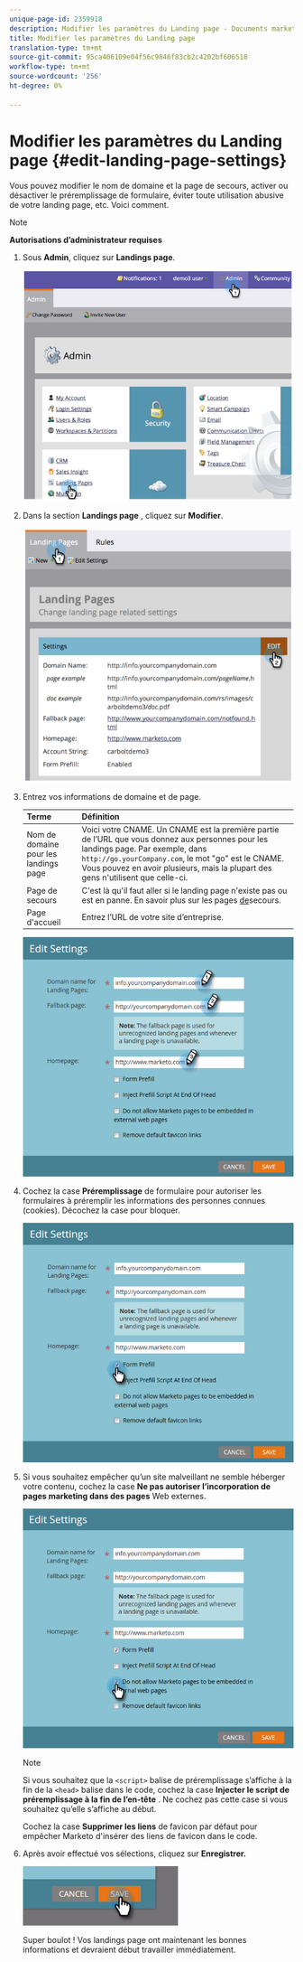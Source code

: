 ```yaml
---
unique-page-id: 2359918
description: Modifier les paramètres du Landing page - Documents marketing - Documentation du produit
title: Modifier les paramètres du Landing page
translation-type: tm+mt
source-git-commit: 95ca406109e04f56c9846f83cb2c4202bf606518
workflow-type: tm+mt
source-wordcount: '256'
ht-degree: 0%

---
```



# Modifier les paramètres du Landing page {#edit-landing-page-settings}

Vous pouvez modifier le nom de domaine et la page de secours, activer ou désactiver le préremplissage de formulaire, éviter toute utilisation abusive de votre landing page, etc. Voici comment.

>[!NOTE]
>
>**Autorisations d’administrateur requises**

1. Sous **Admin**, cliquez sur **Landings page**.

   ![](assets/image2014-9-10-9-3a47-3a40.png)

1. Dans la section **Landings page** , cliquez sur **Modifier**.

   ![](assets/image2014-9-10-9-3a47-3a12.png)

1. Entrez vos informations de domaine et de page.

   | Terme | Définition |
   |---|---|
   | Nom de domaine pour les landings page | Voici votre CNAME. Un CNAME est la première partie de l’URL que vous donnez aux personnes pour les landings page. Par exemple, dans `http://go.yourCompany.com`, le mot &quot;go&quot; est le CNAME. Vous pouvez en avoir plusieurs, mais la plupart des gens n&#39;utilisent que celle-ci. |
   | Page de secours | C&#39;est là qu&#39;il faut aller si le landing page n&#39;existe pas ou est en panne. En savoir plus sur les pages [de](set-a-fallback-page.md)secours. |
   | Page d&#39;accueil | Entrez l’URL de votre site d’entreprise. |

   ![](assets/three.png)

1. Cochez la case **Préremplissage** de formulaire pour autoriser les formulaires à préremplir les informations des personnes connues (cookies). Décochez la case pour bloquer.

   ![](assets/four.png)

1. Si vous souhaitez empêcher qu’un site malveillant ne semble héberger votre contenu, cochez la case **Ne pas autoriser l’incorporation de pages marketing dans des pages** Web externes.

   ![](assets/five.png)

   >[!NOTE]
   >
   >Si vous souhaitez que la `<script>` balise de préremplissage s’affiche à la fin de la `<head>` balise dans le code, cochez la case **Injecter le script de préremplissage à la fin de l’en-tête** . Ne cochez pas cette case si vous souhaitez qu’elle s’affiche au début.
   >
   >Cochez la case **Supprimer les liens** de favicon par défaut pour empêcher Marketo d&#39;insérer des liens de favicon dans le code.

1. Après avoir effectué vos sélections, cliquez sur **Enregistrer.**

   ![](assets/six.png)

   Super boulot ! Vos landings page ont maintenant les bonnes informations et devraient début travailler immédiatement.

